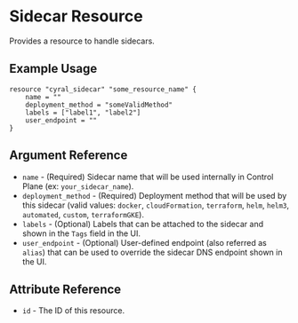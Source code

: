 # Sidecar Resource

Provides a resource to handle sidecars.

## Example Usage

```hcl
resource "cyral_sidecar" "some_resource_name" {
    name = ""
    deployment_method = "someValidMethod"
    labels = ["label1", "label2"]
    user_endpoint = ""
}
```

## Argument Reference

* `name` - (Required) Sidecar name that will be used internally in Control Plane (ex: `your_sidecar_name`).
* `deployment_method` - (Required) Deployment method that will be used by this sidecar (valid values: `docker`, `cloudFormation`, `terraform`, `helm`, `helm3`, `automated`, `custom`, `terraformGKE`).
* `labels` - (Optional) Labels that can be attached to the sidecar and shown in the `Tags` field in the UI.
* `user_endpoint` - (Optional) User-defined endpoint (also referred as `alias`) that can be used to override the sidecar DNS endpoint shown in the UI.

## Attribute Reference

* `id` - The ID of this resource.
